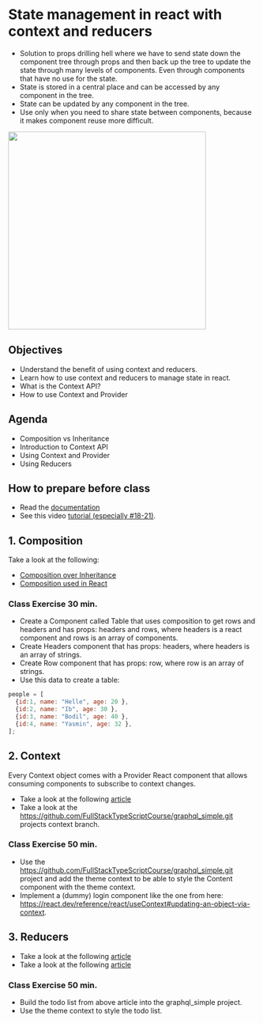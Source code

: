 # State management in react with context and reducers
- Solution to props drilling hell where we have to send state down the component tree through props and then back up the tree to update the state through many levels of components. Even through components that have no use for the state.
- State is stored in a central place and can be accessed by any component in the tree.
- State can be updated by any component in the tree.
- Use only when you need to share state between components, because it makes component reuse more difficult.

<img src="https://www.oreilly.com/api/v2/epubs/9781491996744/files/assets/wrct_0101.png" width=400>

## Objectives
- Understand the benefit of using context and reducers.
- Learn how to use context and reducers to manage state in react.
- What is the Context API?
- How to use Context and Provider

## Agenda
- Composition vs Inheritance
- Introduction to Context API
- Using Context and Provider
- Using Reducers

## How to prepare before class
- Read the [documentation](https://react.dev/reference/react/useContext)
- See this video [tutorial (especially #18-21)](https://www.youtube.com/playlist?list=PL4cUxeGkcC9hNokByJilPg5g9m2APUePI).

## 1. Composition
Take a look at the following: 
- [Composition over Inheritance](https://www.digitalocean.com/community/tutorials/composition-vs-inheritance)
- [Composition used in React](https://legacy.reactjs.org/docs/composition-vs-inheritance.html)

### Class Exercise 30 min.
- Create a Component called Table that uses composition to get rows and headers and has props: headers and rows, where headers is a react component and rows is an array of components.
- Create Headers component that has props: headers, where headers is an array of strings.
- Create Row component that has props: row, where row is an array of strings.
- Use this data to create a table:
```js
people = [
  {id:1, name: "Helle", age: 20 },
  {id:2, name: "Ib", age: 30 },
  {id:3, name: "Bodil", age: 40 },
  {id:4, name: "Yasmin", age: 32 },
];
```

## 2. Context
Every Context object comes with a Provider React component that allows consuming components to subscribe to context changes.

- Take a look at the following [article](https://react.dev/reference/react/useContext#examples-basic)
- Take a look at the https://github.com/FullStackTypeScriptCourse/graphql_simple.git projects context branch.

### Class Exercise 50 min.
- Use the https://github.com/FullStackTypeScriptCourse/graphql_simple.git project and add the theme context to be able to style the Content component with the theme context.
- Implement a (dummy) login component like the one from here: https://react.dev/reference/react/useContext#updating-an-object-via-context.

## 3. Reducers
- Take a look at the following [article](https://frontbackgeek.com/what-is-usereducer-hook-differences-between-usestate-and-usereducer-hooks/)
- Take a look at the following [article](https://react.dev/learn/scaling-up-with-reducer-and-context)


### Class Exercise 50 min.
- Build the todo list from above article into the graphql_simple project.
- Use the theme context to style the todo list.
